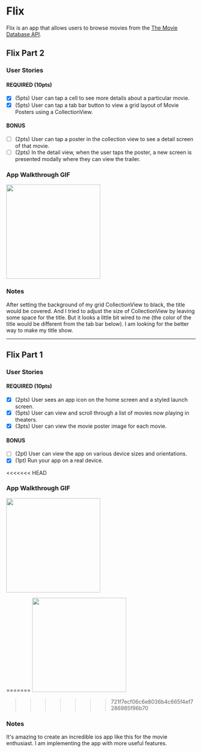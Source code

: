 # Flix

Flix is an app that allows users to browse movies from the [The Movie Database API](http://docs.themoviedb.apiary.io/#).

## Flix Part 2

### User Stories

#### REQUIRED (10pts)
- [x] (5pts) User can tap a cell to see more details about a particular movie.
- [x] (5pts) User can tap a tab bar button to view a grid layout of Movie Posters using a CollectionView.

#### BONUS
- [ ] (2pts) User can tap a poster in the collection view to see a detail screen of that movie.
- [ ] (2pts) In the detail view, when the user taps the poster, a new screen is presented modally where they can view the trailer.

### App Walkthrough GIF

<img src="https://i.imgur.com/8ggTNDO.gif" width=250><br>

### Notes
After setting the background of my grid CollectionView to black, the title would be covered. And I tried to adjust the size of CollectionView by leaving some space for the title. But it looks a little bit wired to me (the color of the title would be different from the tab bar below). I am looking for the better way to make my title show.


---

## Flix Part 1

### User Stories

#### REQUIRED (10pts)
- [x] (2pts) User sees an app icon on the home screen and a styled launch screen.
- [x] (5pts) User can view and scroll through a list of movies now playing in theaters.
- [x] (3pts) User can view the movie poster image for each movie.

#### BONUS
- [ ] (2pt) User can view the app on various device sizes and orientations.
- [x] (1pt) Run your app on a real device.

<<<<<<< HEAD
### App Walkthrough GIF

<img src="https://submissions.us-east-1.linodeobjects.com/ios_university/iL5pszjk.gif" width=250><br>
<!-- ![](https://i.imgur.com/9oZLXTi.gif)
![](https://i.imgur.com/nRBS5el.gif)
![](https://i.imgur.com/EYSi24t.gif) -->
=======
<img src="https://i.imgur.com/EYSi24t.gif" width=250><br>
>>>>>>> 721f7ecf06c6e8036b4c665f4ef7286985f96b70

### Notes
It's amazing to create an incredible ios app like this for the movie enthusiast. I am implementing the app with more useful features.
